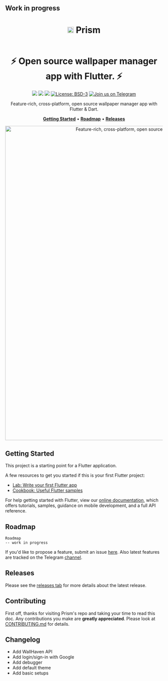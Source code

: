 ## Work in progress

<h1 align="center" style="border-bottom: none">
    <b>
        <p><img src="assets/icon.png" alt="icon" width=20> Prism</p><br>
    </b>
    ⚡ Open source wallpaper manager app with Flutter. ⚡ <br>
</h1>

<p align="center">
<a href="https://flutter.dev/"><img src="https://img.shields.io/badge/Flutter-v2.8.0-blue?logo=flutter"></a>
<a href="https://github.com/Hash-Studios/Prism"><img src="https://img.shields.io/github/stars/Hash-Studios/Prism.svg?style=flat&logo=github&colorB=deeppink&label=stars"></a>
<a href="https://github.com/Hash-Studios/Prism"><img src="https://img.shields.io/github/v/release/Hash-Studios/Prism.svg"></a>
<a href="https://github.com/Hash-Studios/Prism"><img src="https://img.shields.io/github/license/Hash-Studios/Prism.svg" alt="License: BSD-3"></a>
<a href='https://t.me/PrismWallpapers'><img alt='Join us on Telegram' src='https://img.shields.io/badge/Telegram-Prism-blue?logo=telegram'/></a>

</p>

<p align="center">
Feature-rich, cross-platform, open source wallpaper manager app with Flutter & Dart.
</p>

<p align="center">
    <a href="#getting-started"><b>Getting Started</b></a> •
    <a href="#roadmap"><b>Roadmap</b></a> •
    <a href="#releases"><b>Releases</b></a>

</p>  

<p align="center"><img src="assets/header.png" alt="Feature-rich, cross-platform, open source wallpaper manager app with Flutter & Dart." width="1000px" /></p>

## Getting Started

This project is a starting point for a Flutter application.

A few resources to get you started if this is your first Flutter project:

- [Lab: Write your first Flutter app](https://flutter.dev/docs/get-started/codelab)
- [Cookbook: Useful Flutter samples](https://flutter.dev/docs/cookbook)

For help getting started with Flutter, view our
[online documentation](https://flutter.dev/docs), which offers tutorials,
samples, guidance on mobile development, and a full API reference.

## Roadmap

```text
Roadmap
-- work in progress
```

If you'd like to propose a feature, submit an issue [here](https://github.com/Hash-Studios/Prism/issues).
Also latest features are tracked on the Telegram [channel](https://t.me/HashStudios).

## Releases

Please see the [releases tab](https://github.com/Hash-Studios/Prism/releases) for more details about the latest release.

## Contributing

First off, thanks for visiting Prism's repo and taking your time to read this doc.
Any contributions you make are **greatly appreciated**. Please look at [CONTRIBUTING.md](https://github.com/Hash-Studios/Prism/blob/main/doc/CONTRIBUTING.md) for details.

## Changelog

- Add WallHaven API
- Add login/sign-in with Google
- Add debugger
- Add default theme
- Add basic setups
